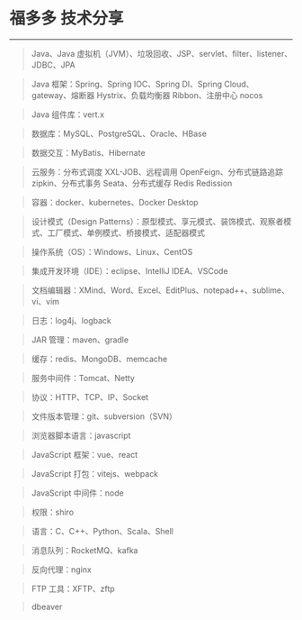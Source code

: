 # <font face="楷体" color=#333333>福多多 技术分享</font>   <!-- {docsify-ignore-all} -->

---


> Java、Java 虚拟机（JVM）、垃圾回收、JSP、servlet、filter、listener、JDBC、JPA

> Java 框架：Spring、Spring IOC、Spring DI、Spring Cloud、gateway、熔断器 Hystrix、负载均衡器 Ribbon、注册中心 nocos

> Java 组件库：vert.x

> 数据库：MySQL、PostgreSQL、Oracle、HBase

> 数据交互：MyBatis、Hibernate

> 云服务：分布式调度 XXL-JOB、远程调用 OpenFeign、分布式链路追踪 zipkin、分布式事务 Seata、分布式缓存 Redis Redission

> 容器：docker、kubernetes、Docker Desktop

> 设计模式（Design Patterns）：原型模式、享元模式、装饰模式、观察者模式、工厂模式、单例模式、桥接模式、适配器模式

> 操作系统（OS）：Windows、Linux、CentOS

> 集成开发环境（IDE）：eclipse、IntelliJ IDEA、VSCode

> 文档编辑器：XMind、Word、Excel、EditPlus、notepad++、sublime、vi、vim

> 日志：log4j、logback

> JAR 管理：maven、gradle

> 缓存：redis、MongoDB、memcache

> 服务中间件：Tomcat、Netty

> 协议：HTTP、TCP、IP、Socket

> 文件版本管理：git、subversion（SVN）

> 浏览器脚本语言：javascript

> JavaScript 框架：vue、react

> JavaScript 打包：vitejs、webpack

> JavaScript 中间件：node

> 权限：shiro

> 语言：C、C++、Python、Scala、Shell

> 消息队列：RocketMQ、kafka

> 反向代理：nginx

> FTP 工具：XFTP、zftp

> dbeaver